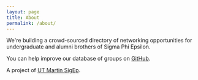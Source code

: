 ```yaml
---
layout: page
title: About
permalink: /about/
---
```


We're building a crowd-sourced directory of networking opportunities for undergraduate and alumni brothers of Sigma Phi Epsilon.

You can help improve our database of groups on [GitHub](https://github.com/utmsigep/sigep.network).

A project of [UT Martin SigEp](https://utmartin.sigep.org).
